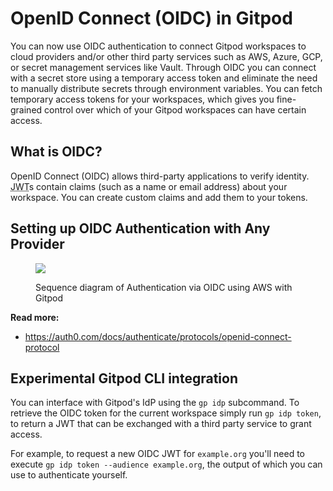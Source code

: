 # OpenID Connect (OIDC) in Gitpod

You can now use OIDC authentication to connect Gitpod workspaces to cloud providers and/or other third party services such as AWS, Azure, GCP, or secret management services like Vault. Through OIDC you can connect with a secret store using a temporary access token and eliminate the need to manually distribute secrets through environment variables. You can fetch temporary access tokens for your workspaces, which gives you fine-grained control over which of your Gitpod workspaces can have certain access.

## What is OIDC?

OpenID Connect (OIDC) allows third-party applications to verify identity. <abbr title="JSON Web Token">JWT</abbr>s contain claims (such as a name or email address) about your workspace. You can create custom claims and add them to your tokens.

## Setting up OIDC Authentication with Any Provider

<figure>

![](/images/docs/oidc-flow.png)

<figcaption>
    Sequence diagram of Authentication via OIDC using AWS with Gitpod
</figcaption>

</figure>

**Read more:**

- https://auth0.com/docs/authenticate/protocols/openid-connect-protocol

## Experimental Gitpod CLI integration

You can interface with Gitpod's IdP using the `gp idp` subcommand. To retrieve the OIDC token for the current workspace simply run `gp idp token`, to return a JWT that can be exchanged with a third party service to grant access.

For example, to request a new OIDC JWT for `example.org` you'll need to execute `gp idp token --audience example.org`, the output of which you can use to authenticate yourself.

